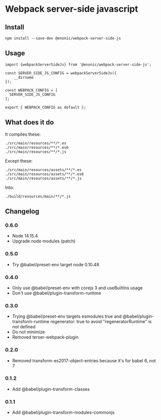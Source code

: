 # Webpack server-side javascript

## Install

```
npm install --save-dev @enonic/webpack-server-side-js
```

## Usage

```
import {webpackServerSideJs} from '@enonic/webpack-server-side-js';

const SERVER_SIDE_JS_CONFIG = webpackServerSideJs({
	__dirname
});

const WEBPACK_CONFIG = [
  SERVER_SIDE_JS_CONFIG
];

export { WEBPACK_CONFIG as default };
```

## What does it do

It compiles these:
```
./src/main/resources/**/*.es
./src/main/resources/**/*.es6
./src/main/resources/**/*.js
```

Except these:
```
./src/main/resources/assets/**/*.es
./src/main/resources/assets/**/*.es6
./src/main/resources/assets/**/*.js
```

Into:
```
./build/resources/main/**/*.js
```

## Changelog

### 0.6.0

* Node 14.15.4
* Upgrade node modules (patch)

### 0.5.0

* Try @babel/preset-env target node 0.10.48

### 0.4.0

* Only use @babel/preset-env with corejs 3 and useBuiltIns usage
* Don't use @babel/plugin-transform-runtime

### 0.3.0

* Trying @babel/preset-env targets esmodules true and @babel/plugin-transform-runtime regenerator: true to avoid "regeneratorRuntime" is not defined
* Do not minimize
* Removed terser-webpack-plugin

### 0.2.0

* Removed transform-es2017-object-entries because it's for babel 6, not 7

### 0.1.2

* Add @babel/plugin-transform-classes

### 0.1.1

* Add @babel/plugin-transform-modules-commonjs
